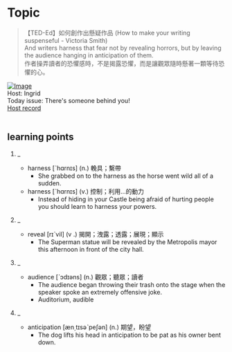 # Topic

> 【TED-Ed】如何創作出懸疑作品 (How to make your writing suspenseful - Victoria Smith) <br>
> And writers harness that fear not by revealing horrors, but by leaving the audience hanging in anticipation of them. <br>
> 作者操弄讀者的恐懼感時，不是揭露恐懼，而是讓觀眾隨時懸著一顆等待恐懼的心。 <br>

[![Image](https://thumbnail.voicetube.com/w/1280/h/720/xjKruwAfZWk.jpg)](https://www.youtube.com/embed/xjKruwAfZWk?rel=0&showinfo=0&cc_load_policy=0&controls=1&autoplay=1&iv_load_policy=3&playsinline=1&wmode=transparent&start=23&end=33&enablejsapi=1&origin=https://tw.voicetube.com&widgetid=1)<br>
Host: Ingrid
<br>Today issue: There's someone behind you!
<br>
[Host record](https://cdn.voicetube.com/everyday_records/5005/1608099845.mp3)
<br><br>
## learning points
1. _
	* harness [ˋhɑrnɪs] (n.) 輓具；繫帶
		- She grabbed on to the harness as the horse went wild all of a sudden.
	* harness [ˋhɑrnɪs] (v.) 控制；利用…的動力
		- Instead of hiding in your Castle being afraid of hurting people you should learn to harness your powers.

2. _
	* reveal  [rɪˋvil] (v .) 揭開；洩露；透露；展現；顯示
		- The Superman statue will be revealed by the Metropolis mayor this afternoon in front of the city hall.

3. _
	* audience [ˋɔdɪəns] (n.) 觀眾；聽眾；讀者
		- The audience began throwing their trash onto the stage when the speaker spoke an extremely offensive joke.
		- Auditorium, audible

4. _
	* anticipation [æn͵tɪsəˋpeʃən] (n.) 期望，盼望
		- The dog lifts his head in anticipation to be pat as his owner bent down.
